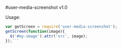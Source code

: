 #user-media-screenshot v1.0

Usage:
```javascript
var getScreen = require('user-media-screenshot');
getScreen(function(image){
  $('#my-image').attr('src', image);
});```
